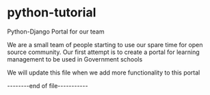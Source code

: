 python-tutorial
===============

Python-Django Portal for our team

We are a small team of people starting to use our spare time for open source community. Our first attempt is to create a portal for learning management to be used in Government schools

We will update this file when we add more functionality to this portal

--------end of file-----------
